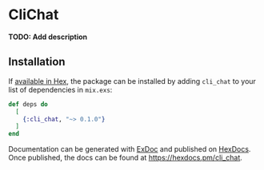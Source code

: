 # CliChat

**TODO: Add description**

## Installation

If [available in Hex](https://hex.pm/docs/publish), the package can be installed
by adding `cli_chat` to your list of dependencies in `mix.exs`:

```elixir
def deps do
  [
    {:cli_chat, "~> 0.1.0"}
  ]
end
```

Documentation can be generated with [ExDoc](https://github.com/elixir-lang/ex_doc)
and published on [HexDocs](https://hexdocs.pm). Once published, the docs can
be found at <https://hexdocs.pm/cli_chat>.

